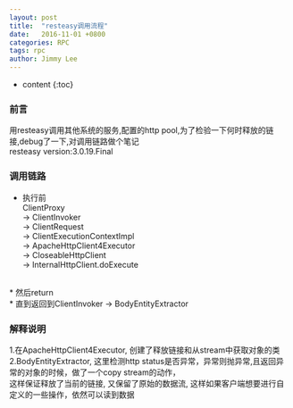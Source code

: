 ```yaml
---
layout: post
title:  "resteasy调用流程"
date:   2016-11-01 +0800
categories: RPC
tags: rpc
author: Jimmy Lee
---
```


* content
{:toc}

### 前言
用resteasy调用其他系统的服务,配置的http pool,为了检验一下何时释放的链接,debug了一下,对调用链路做个笔记</br>
resteasy version:3.0.19.Final


### 调用链路
* 执行前</br>
ClientProxy </br>
-> ClientInvoker </br>
-> ClientRequest </br>
-> ClientExecutionContextImpl </br>
-> ApacheHttpClient4Executor </br>
-> CloseableHttpClient </br>
-> InternalHttpClient.doExecute </br>
</br>
* 然后return
</br>
* 直到返回到ClientInvoker -> BodyEntityExtractor


### 解释说明
1.在ApacheHttpClient4Executor, 创建了释放链接和从stream中获取对象的类 </br>
2.BodyEntityExtractor, 这里检测http status是否异常，异常则抛异常,且返回异常的对象的时候，做了一个copy stream的动作，</br>
这样保证释放了当前的链接, 又保留了原始的数据流, 这样如果客户端想要进行自定义的一些操作，依然可以读到数据